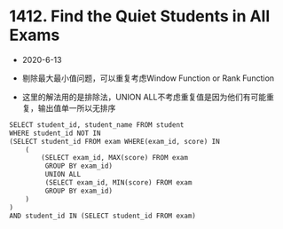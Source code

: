 # 1412. Find the Quiet Students in All Exams

* 2020-6-13

* 剔除最大最小值问题，可以重复考虑Window Function or Rank Function

* 这里的解法用的是排除法，UNION ALL不考虑重复值是因为他们有可能重复，输出值单一所以无排序

```html
SELECT student_id, student_name FROM student
WHERE student_id NOT IN
(SELECT student_id FROM exam WHERE(exam_id, score) IN
    (
        (SELECT exam_id, MAX(score) FROM exam
         GROUP BY exam_id)
         UNION ALL
         (SELECT exam_id, MIN(score) FROM exam
         GROUP BY exam_id)
    )
)
AND student_id IN (SELECT student_id FROM exam)
```
